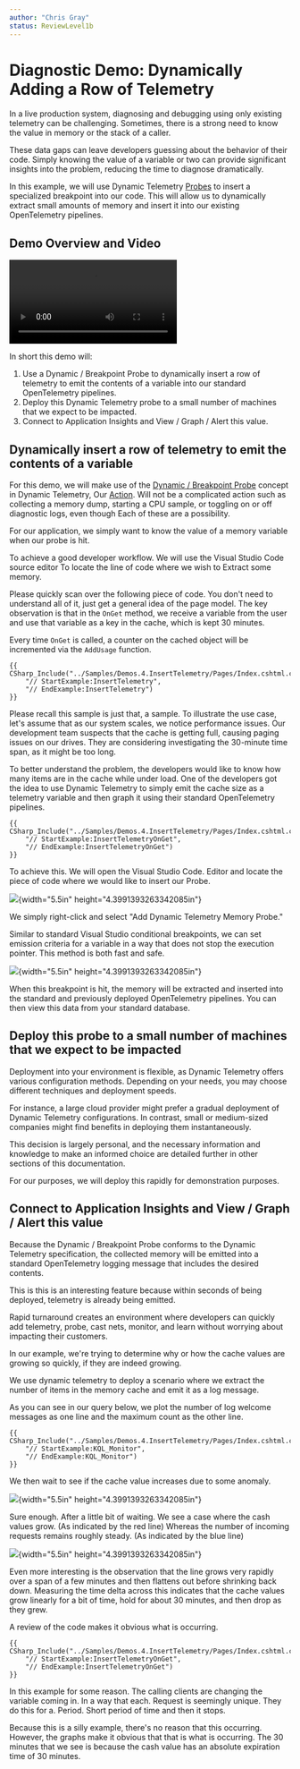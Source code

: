```yaml
---
author: "Chris Gray"
status: ReviewLevel1b
---
```


# Diagnostic Demo: Dynamically Adding a Row of Telemetry

In a live production system, diagnosing and debugging using only existing
telemetry can be challenging. Sometimes, there is a strong need to know the
value in memory or the stack of a caller.

These data gaps can leave developers guessing about the behavior of their code.
Simply knowing the value of a variable or two can provide significant insights
into the problem, reducing the time to diagnose dramatically.

In this example, we will use Dynamic Telemetry
[Probes](./Architecture.Probes.Overview.document.md) to insert a specialized
breakpoint into our code. This will allow us to dynamically extract small
amounts of memory and insert it into our existing OpenTelemetry pipelines.

## Demo Overview and Video

![type:video](../orig_media/DynamicTelemetry_DiagnosticVideo.mp4)

In short this demo will:

1. Use a Dynamic / Breakpoint Probe to dynamically insert a row of telemetry to
   emit the contents of a variable into our standard OpenTelemetry pipelines.
1. Deploy this Dynamic Telemetry probe to a small number of machines that we
   expect to be impacted.
1. Connect to Application Insights and View / Graph / Alert this value.

## Dynamically insert a row of telemetry to emit the contents of a variable

For this demo, we will make use of the
[Dynamic / Breakpoint Probe](./Architecture.Probe.Breakpoint.document.md)
concept in Dynamic Telemetry, Our
[Action](./Architecture.Actions.Overview.document.md). Will not be a
complicated action such as collecting a memory dump, starting a CPU sample, or
toggling on or off diagnostic logs, even though Each of these are a possibility.

For our application, we simply want to know the value of a memory variable when
our probe is hit.

To achieve a good developer workflow. We will use the Visual Studio Code source
editor To locate the line of code where we wish to Extract some memory.

Please quickly scan over the following piece of code. You don't need to
understand all of it, just get a general idea of the page model. The key
observation is that in the `OnGet` method, we receive a variable from the user
and use that variable as a key in the cache, which is kept 30 minutes.

Every time `OnGet` is called, a counter on the cached object will be incremented
via the `AddUsage` function.

```cdocs_include
{{ CSharp_Include("../Samples/Demos.4.InsertTelemetry/Pages/Index.cshtml.cs",
    "// StartExample:InsertTelemetry",
    "// EndExample:InsertTelemetry")
}}
```

Please recall this sample is just that, a sample. To illustrate the use case,
let's assume that as our system scales, we notice performance issues. Our
development team suspects that the cache is getting full, causing paging issues
on our drives. They are considering investigating the 30-minute time span, as it
might be too long.

To better understand the problem, the developers would like to know how many
items are in the cache while under load. One of the developers got the idea to
use Dynamic Telemetry to simply emit the cache size as a telemetry variable and
then graph it using their standard OpenTelemetry pipelines.

```cdocs_include
{{ CSharp_Include("../Samples/Demos.4.InsertTelemetry/Pages/Index.cshtml.cs",
    "// StartExample:InsertTelemetryOnGet",
    "// EndExample:InsertTelemetryOnGet")
}}
```

To achieve this. We will open the Visual Studio Code. Editor and locate the
piece of code where we would like to insert our Probe.

![](../orig_media/Demos.4.AddDynamicTracePoint.VSCode.png){width="5.5in"
height="4.3991393263342085in"}

We simply right-click and select "Add Dynamic Telemetry Memory Probe."

Similar to standard Visual Studio conditional breakpoints, we can set emission
criteria for a variable in a way that does not stop the execution pointer. This
method is both fast and safe.

![](../orig_media/Demos.4.AddDynamicTracePoint.VSCode.AddCacheCount.png){width="5.5in"
height="4.3991393263342085in"}

When this breakpoint is hit, the memory will be extracted and inserted into the
standard and previously deployed OpenTelemetry pipelines. You can then view this
data from your standard database.

## Deploy this probe to a small number of machines that we expect to be impacted

Deployment into your environment is flexible, as Dynamic Telemetry offers
various configuration methods. Depending on your needs, you may choose different
techniques and deployment speeds.

For instance, a large cloud provider might prefer a gradual deployment of
Dynamic Telemetry configurations. In contrast, small or medium-sized companies
might find benefits in deploying them instantaneously.

This decision is largely personal, and the necessary information and knowledge
to make an informed choice are detailed further in other sections of this
documentation.

For our purposes, we will deploy this rapidly for demonstration purposes.

## Connect to Application Insights and View / Graph / Alert this value

Because the Dynamic / Breakpoint Probe conforms to the Dynamic Telemetry
specification, the collected memory will be emitted into a standard
OpenTelemetry logging message that includes the desired contents.

This is this is an interesting feature because within seconds of being deployed,
telemetry is already being emitted.

Rapid turnaround creates an environment where developers can quickly add
telemetry, probe, cast nets, monitor, and learn without worrying about impacting
their customers.

In our example, we're trying to determine why or how the cache values are
growing so quickly, if they are indeed growing.

We use dynamic telemetry to deploy a scenario where we extract the number of
items in the memory cache and emit it as a log message.

As you can see in our query below, we plot the number of log welcome messages as
one line and the maximum count as the other line.

```cdocs_include
{{ CSharp_Include("../Samples/Demos.4.InsertTelemetry/Pages/Index.cshtml.cs",
    "// StartExample:KQL_Monitor",
    "// EndExample:KQL_Monitor")
}}
```

We then wait to see if the cache value increases due to some anomaly.

![](../orig_media/Demos.4.AddDynamicTracePoint.VSCode.BeforeSpike.png){width="5.5in"
height="4.3991393263342085in"}

Sure enough. After a little bit of waiting. We see a case where the cash values
grow. (As indicated by the red line) Whereas the number of incoming requests
remains roughly steady. (As indicated by the blue line)

![](../orig_media/Demos.4.AddDynamicTracePoint.VSCode.AfterSpike.png){width="5.5in"
height="4.3991393263342085in"}

Even more interesting is the observation that the line grows very rapidly over a
span of a few minutes and then flattens out before shrinking back down.
Measuring the time delta across this indicates that the cache values grow
linearly for a bit of time, hold for about 30 minutes, and then drop as they
grew.

A review of the code makes it obvious what is occurring.

```cdocs_include
{{ CSharp_Include("../Samples/Demos.4.InsertTelemetry/Pages/Index.cshtml.cs",
    "// StartExample:InsertTelemetryOnGet",
    "// EndExample:InsertTelemetryOnGet")
}}
```

In this example for some reason. The calling clients are changing the variable
coming in. In a way that each. Request is seemingly unique. They do this for a.
Period. Short period of time and then it stops.

Because this is a silly example, there's no reason that this occurring. However,
the graphs make it obvious that that is what is occurring. The 30 minutes that
we see is because the cash value has an absolute expiration time of 30 minutes.
